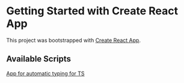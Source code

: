# Getting Started with Create React App

This project was bootstrapped with [Create React App](https://github.com/facebook/create-react-app).

## Available Scripts

[App for automatic typing for TS](https://app.quicktype.io/)